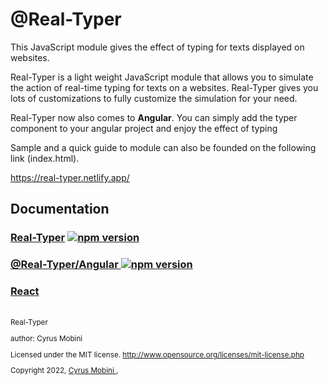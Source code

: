 # @Real-Typer
This JavaScript module gives the effect of typing for texts displayed on websites.

Real-Typer  is a light weight JavaScript module that allows you to simulate the action of real-time typing for texts on a websites. Real-Typer gives you lots of customizations to fully customize the simulation for your need.

Real-Typer now also comes to **Angular**. You can simply add the typer component to your angular project and enjoy the effect of typing

Sample and a quick guide to module can also be founded on the following link (index.html).

https://real-typer.netlify.app/




## Documentation
### [Real-Typer](https://github.com/cyrus2281/Real-Typer/tree/main/src/JavaScript#readme) [![npm version](https://badge.fury.io/js/real-typer.svg)](https://badge.fury.io/js/real-typer)
### [@Real-Typer/Angular ](https://github.com/cyrus2281/Real-Typer/tree/main/src/Angular/projects/real-typer#readme) [![ npm version](https://badge.fury.io/js/@real-typer%2Fangular.svg)](https://badge.fury.io/js/@real-typer%2Fangular)
### [React](https://github.com/cyrus2281/Real-Typer/blob/main/src/React/README.md)



<br>

<small>
Real-Typer

author: Cyrus Mobini
    
Licensed under the MIT license.
http://www.opensource.org/licenses/mit-license.php

Copyright 2022, [Cyrus Mobini ](https://github.com/cyrus2281), 
<small>